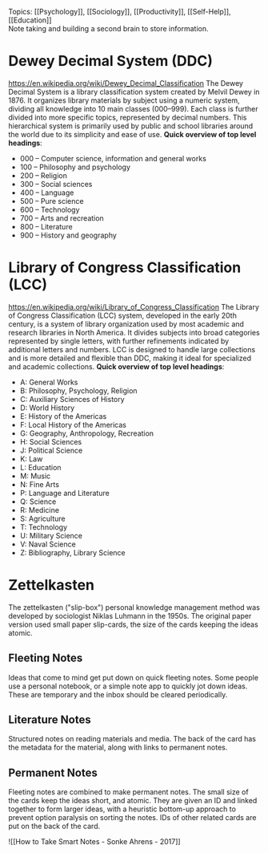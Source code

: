 Topics: [[Psychology]], [[Sociology]], [[Productivity]], [[Self-Help]], [[Education]]  
Note taking and building a second brain to store information.
# Dewey Decimal System (DDC)
https://en.wikipedia.org/wiki/Dewey_Decimal_Classification
The Dewey Decimal System is a library classification system created by Melvil Dewey in 1876. It organizes library materials by subject using a numeric system, dividing all knowledge into 10 main classes (000–999). Each class is further divided into more specific topics, represented by decimal numbers. This hierarchical system is primarily used by public and school libraries around the world due to its simplicity and ease of use.
**Quick overview of top level headings**:
- 000 – Computer science, information and general works
- 100 – Philosophy and psychology
- 200 – Religion
- 300 – Social sciences
- 400 – Language
- 500 – Pure science
- 600 – Technology
- 700 – Arts and recreation
- 800 – Literature
- 900 – History and geography
# Library of Congress Classification (LCC)
https://en.wikipedia.org/wiki/Library_of_Congress_Classification
The Library of Congress Classification (LCC) system, developed in the early 20th century, is a system of library organization used by most academic and research libraries in North America. It divides subjects into broad categories represented by single letters, with further refinements indicated by additional letters and numbers. LCC is designed to handle large collections and is more detailed and flexible than DDC, making it ideal for specialized and academic collections.
**Quick overview of top level headings**:
- A: General Works
- B: Philosophy, Psychology, Religion
- C: Auxiliary Sciences of History
- D: World History
- E: History of the Americas
- F: Local History of the Americas
- G: Geography, Anthropology, Recreation
- H: Social Sciences
- J: Political Science
- K: Law
- L: Education
- M: Music
- N: Fine Arts
- P: Language and Literature
- Q: Science
- R: Medicine
- S: Agriculture
- T: Technology
- U: Military Science
- V: Naval Science
- Z: Bibliography, Library Science
# Zettelkasten
The zettelkasten ("slip-box") personal knowledge management method was developed by sociologist Niklas Luhmann in the 1950s. The original paper version used small paper slip-cards, the size of the cards keeping the ideas atomic.
## Fleeting Notes
Ideas that come to mind get put down on quick fleeting notes. Some people use a personal notebook, or a simple note app to quickly jot down ideas. These are temporary and the inbox should be cleared periodically.
## Literature Notes
Structured notes on reading materials and media. The back of the card has the metadata for the material, along with links to permanent notes.
## Permanent Notes
Fleeting notes are combined to make permanent notes. The small size of the cards keep the ideas short, and atomic. They are given an ID and linked together to form larger ideas, with a heuristic bottom-up approach to prevent option paralysis on sorting the notes. IDs of other related cards are put on the back of the card.

![[How to Take Smart Notes - Sonke Ahrens - 2017]]